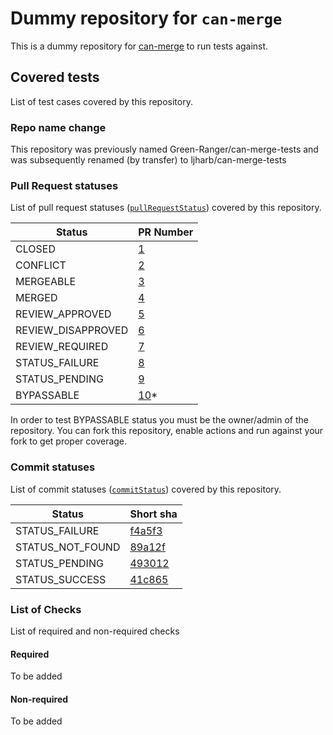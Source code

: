 # Dummy repository for `can-merge`

This is a dummy repository for [can-merge](https://github.com/ljharb/can-merge) to run tests against.

## Covered tests

List of test cases covered by this repository.

### Repo name change

This repository was previously named Green-Ranger/can-merge-tests and was subsequently renamed (by transfer) to ljharb/can-merge-tests

### Pull Request statuses

List of pull request statuses ([`pullRequestStatus`](https://github.com/ljharb/can-merge/blob/main/utils/models/pullRequestStatus.js)) covered by this repository.

| Status             | PR Number |
|--------------------|-----------|
| CLOSED             | [1]()     |
| CONFLICT           | [2]()     |
| MERGEABLE          | [3]()     |
| MERGED             | [4]()     |
| REVIEW_APPROVED    | [5]()     |
| REVIEW_DISAPPROVED | [6]()     |
| REVIEW_REQUIRED    | [7]()     |
| STATUS_FAILURE     | [8]()     |
| STATUS_PENDING     | [9]()     |
| BYPASSABLE         | [10]()*   |

In order to test BYPASSABLE status you must be the owner/admin of the repository. You can fork this repository, enable actions and run against your fork to get proper coverage.

### Commit statuses

List of commit statuses ([`commitStatus`](https://github.com/ljharb/can-merge/blob/main/utils/models/commitStatus.js)) covered by this repository.

| Status             | Short sha |
|--------------------|-----------|
| STATUS_FAILURE     | [f4a5f3]()|
| STATUS_NOT_FOUND   | [89a12f]()|
| STATUS_PENDING     | [493012]()|
| STATUS_SUCCESS     | [41c865]()|

### List of Checks

List of required and non-required checks

#### Required

To be added

#### Non-required

To be added